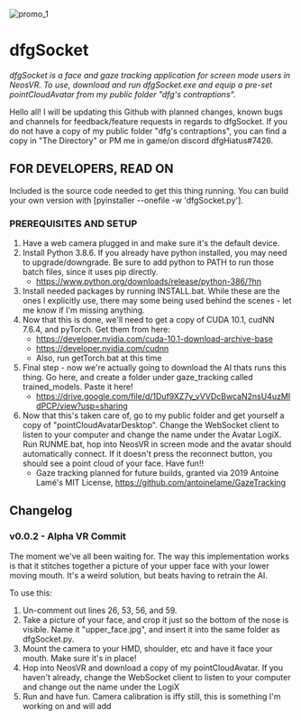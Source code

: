 ![promo_1](https://raw.githubusercontent.com/dfgHiatus/dfgSocket/main/dfgFace.jpg)

# dfgSocket

*dfgSocket is a face and gaze tracking application for screen mode users in NeosVR. To use, download and run dfgSocket.exe and equip a pre-set pointCloudAvatar from my public folder "dfg's contraptions".*

Hello all! I will be updating this Github with planned changes, known bugs and channels for feedback/feature requests in regards to dfgSocket. If you do not have a copy of my public folder "dfg's contraptions", you can find a copy in "The Directory" or PM me in game/on discord dfgHiatus#7426.

## FOR DEVELOPERS, READ ON

Included is the source code needed to get this thing running. You can build your own version with [pyinstaller --onefile -w 'dfgSocket.py'].

### PREREQUISITES AND SETUP

1. Have a web camera plugged in and make sure it's the default device.
2. Install Python 3.8.6. If you already have python installed, you may need to upgrade/downgrade. Be sure to add python to PATH to run those batch files, since it uses pip directly.
    - https://www.python.org/downloads/release/python-386/?hn
3. Install needed packages by running INSTALL.bat. While these are the ones I explicitly use, there may some being used behind the scenes - let me know if I'm missing anything. 
4. Now that this is done, we'll need to get a copy of CUDA 10.1, cudNN 7.6.4, and pyTorch. Get them from here:
    - https://developer.nvidia.com/cuda-10.1-download-archive-base
    - https://developer.nvidia.com/cudnn
    - Also, run getTorch.bat at this time
5. Final step - now we're actually going to download the AI thats runs this thing. Go here, and create a folder under gaze_tracking called trained_models. Paste it here!
    - https://drive.google.com/file/d/1Duf9XZ7y_vVVDcBwcaN2nsU4uzMIdPCP/view?usp=sharing
6. Now that this's taken care of, go to my public folder and get yourself a copy of "pointCloudAvatarDesktop". Change the WebSocket client to listen to your computer and change the name under the Avatar LogiX. Run RUNME.bat, hop into NeosVR in screen mode and the avatar should automatically connect. If it doesn't press the reconnect button, you should see a point cloud of your face. Have fun!!
    - Gaze tracking planned for future builds, granted via 2019 Antoine Lamé's MIT License, https://github.com/antoinelame/GazeTracking

## Changelog

### v0.0.2 - Alpha VR Commit

The moment we've all been waiting for. The way this implementation works is that it stitches together a picture of your upper face with your lower moving mouth. It's a weird solution, but beats having to retrain the AI.

To use this:
1. Un-comment out lines 26, 53, 56, and 59.
1. Take a picture of your face, and crop it just so the bottom of the nose is visible. Name it "upper_face.jpg", and insert it into the same folder as dfgSocket.py.
1. Mount the camera to your HMD, shoulder, etc and have it face your mouth. Make sure it's in place!
1. Hop into NeosVR and download a copy of my pointCloudAvatar. If you haven't already, change the WebSocket client to listen to your computer and change out the name under the LogiX
1. Run and have fun. Camera calibration is iffy still, this is something I'm working on and will add

